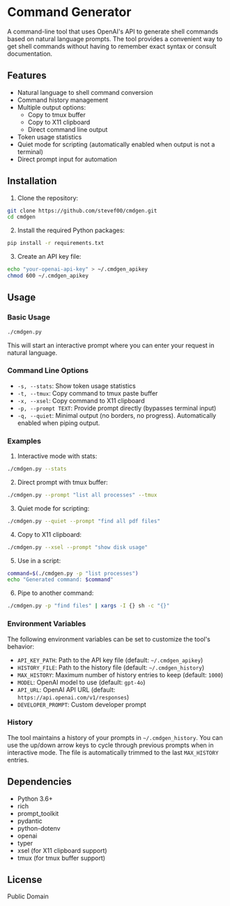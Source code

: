 # Command Generator

A command-line tool that uses OpenAI's API to generate shell commands
based on natural language prompts. The tool provides a convenient
way to get shell commands without having to remember exact syntax
or consult documentation.

## Features

- Natural language to shell command conversion
- Command history management
- Multiple output options:
  - Copy to tmux buffer
  - Copy to X11 clipboard
  - Direct command line output
- Token usage statistics
- Quiet mode for scripting (automatically enabled when output is not a terminal)
- Direct prompt input for automation

## Installation

1. Clone the repository:
```bash
git clone https://github.com/stevef00/cmdgen.git
cd cmdgen
```

2. Install the required Python packages:
```bash
pip install -r requirements.txt
```

3. Create an API key file:
```bash
echo "your-openai-api-key" > ~/.cmdgen_apikey
chmod 600 ~/.cmdgen_apikey
```

## Usage

### Basic Usage

```bash
./cmdgen.py
```

This will start an interactive prompt where you can enter your
request in natural language.

### Command Line Options

- `-s, --stats`: Show token usage statistics
- `-t, --tmux`: Copy command to tmux paste buffer
- `-x, --xsel`: Copy command to X11 clipboard
- `-p, --prompt TEXT`: Provide prompt directly (bypasses terminal input)
- `-q, --quiet`: Minimal output (no borders, no progress). Automatically enabled when piping output.

### Examples

1. Interactive mode with stats:
```bash
./cmdgen.py --stats
```

2. Direct prompt with tmux buffer:
```bash
./cmdgen.py --prompt "list all processes" --tmux
```

3. Quiet mode for scripting:
```bash
./cmdgen.py --quiet --prompt "find all pdf files"
```

4. Copy to X11 clipboard:
```bash
./cmdgen.py --xsel --prompt "show disk usage"
```

5. Use in a script:
```bash
command=$(./cmdgen.py -p "list processes")
echo "Generated command: $command"
```

6. Pipe to another command:
```bash
./cmdgen.py -p "find files" | xargs -I {} sh -c "{}"
```

### Environment Variables

The following environment variables can be set to customize the tool's behavior:

- `API_KEY_PATH`: Path to the API key file (default: `~/.cmdgen_apikey`)
- `HISTORY_FILE`: Path to the history file (default: `~/.cmdgen_history`)
- `MAX_HISTORY`: Maximum number of history entries to keep (default: `1000`)
- `MODEL`: OpenAI model to use (default: `gpt-4o`)
- `API_URL`: OpenAI API URL (default: `https://api.openai.com/v1/responses`)
- `DEVELOPER_PROMPT`: Custom developer prompt

### History

The tool maintains a history of your prompts in `~/.cmdgen_history`.
You can use the up/down arrow keys to cycle through previous prompts
when in interactive mode.
The file is automatically trimmed to the last `MAX_HISTORY` entries.

## Dependencies

- Python 3.6+
- rich
- prompt_toolkit
- pydantic
- python-dotenv
- openai
- typer
- xsel (for X11 clipboard support)
- tmux (for tmux buffer support)

## License

Public Domain
